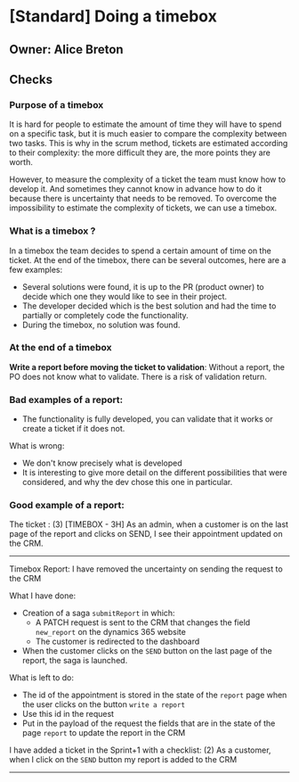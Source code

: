 # [Standard] Doing a timebox

## Owner: Alice Breton

## Checks

### Purpose of a timebox
It is hard for people to estimate the amount of time they will have to spend on a specific task, but it is much easier to compare the complexity between two tasks. This is why in the scrum method, tickets are estimated according to their complexity: the more difficult they are, the more points they are worth. 

However, to measure the complexity of a ticket the team must know how to develop it. And sometimes they cannot know in advance how to do it because there is uncertainty that needs to be removed. To overcome the impossibility to estimate the complexity of tickets, we can use a timebox.

### What is a timebox ?
In a timebox the team decides to spend a certain amount of time on the ticket.
At the end of the timebox, there can be several outcomes, here are a few examples:
- Several solutions were found, it is up to the PR (product owner) to decide which one they would like to see in their project.
- The developer decided which is the best solution and had the time to partially or completely code the functionality.
- During the timebox, no solution was found.

### At the end of a timebox
**Write a report before moving the ticket to validation**: Without a report, the PO does not know what to validate. There is a risk of validation return.

### Bad examples of a report:

- The functionality is fully developed, you can validate that it works or create a ticket if it does not.

What is wrong:
  - We don't know precisely what is developed
  - It is interesting to give more detail on the different possibilities that were considered, and why the dev chose this one in particular.

### Good example of a report:

The ticket : (3) [TIMEBOX - 3H] As an admin, when a customer is on the last page of the report and clicks on SEND, I see their appointment updated on the CRM.


---
Timebox Report:
I have removed the uncertainty on sending the request to the CRM

What I have done:

  - Creation of a saga `submitReport` in which:
    - A PATCH request is sent to the CRM that changes the field `new_report` on the dynamics 365 website
    - The customer is redirected to the dashboard
  - When the customer clicks on the `SEND` button on the last page of the report, the saga is launched.

What is left to do:

  - The id of the appointment is stored in the state of the `report` page when the user clicks on the button `write a report`
  - Use this id in the request
  - Put in the payload of the request the fields that are in the state of the page `report` to update the report in the CRM

I have added a ticket in the Sprint+1 with a checklist: (2) As a customer, when I click on the `SEND` button my report is added to the CRM

---



